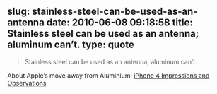 slug: stainless-steel-can-be-used-as-an-antenna
date: 2010-06-08 09:18:58
title: Stainless steel can be used as an antenna; aluminum can’t.
type: quote
---

> Stainless steel can be used as an antenna; aluminum can’t.

About Apple’s move away from Aluminium: [iPhone 4 Impressions and Observations](http://daringfireball.net/2010/06/iphone_4)
